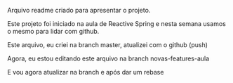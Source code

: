 Arquivo readme criado para apresentar o projeto.

Este projeto foi iniciado na aula de Reactive Spring e nesta semana usamos o mesmo para lidar com github.

Este arquivo, eu criei na branch master, atualizei com o github (push)

Agora, eu estou editando este arquivo na branch novas-features-aula


E vou agora atualizar na branch e após dar um rebase